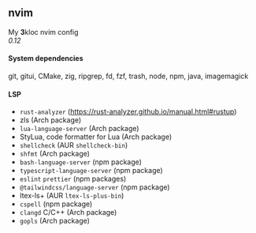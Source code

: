 ## nvim

My **3**kloc nvim config \
*0.12*

#### System dependencies

git, gitui, CMake, zig, ripgrep, fd, fzf, trash, node, npm, java,
imagemagick

#### LSP

- `rust-analyzer` (https://rust-analyzer.github.io/manual.html#rustup)
- zls (Arch package)
- `lua-language-server` (Arch package)
- StyLua, code formatter for Lua (Arch package)
- `shellcheck` (AUR `shellcheck-bin`)
- `shfmt` (Arch package)
- `bash-language-server` (npm package)
- `typescript-language-server` (npm package)
- `eslint` `prettier` (npm packages)
- `@tailwindcss/language-server` (npm package)
- ltex-ls+ (AUR `ltex-ls-plus-bin`)
- `cspell` (npm package)
- `clangd` C/C++ (Arch package)
- `gopls` (Arch package)
